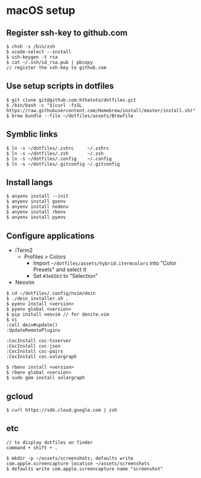 # macOS setup

## Register ssh-key to github.com
```
$ chsh -s /bin/zsh
$ xcode-select --install
$ ssh-keygen -t rsa
$ cat ~/.ssh/id_rsa.pub | pbcopy
// register the ssh-key to github.com
```

## Use setup scripts in dotfiles
```
$ git clone git@github.com:kthatoto/dotfiles.git
$ /bin/bash -c "$(curl -fsSL https://raw.githubusercontent.com/Homebrew/install/master/install.sh)"
$ brew bundle --file ~/dotfiles/assets/Brewfile
```

## Symblic links
```
$ ln -s ~/dotfiles/.zshrc     ~/.zshrc
$ ln -s ~/dotfiles/.zsh       ~/.zsh
$ ln -s ~/dotfiles/.config    ~/.config
$ ln -s ~/dotfiles/.gitconfig ~/.gitconfig
```

## Install langs
```
$ anyenv install --init
$ anyenv install goenv
$ anyenv install nodenv
$ anyenv install rbenv
$ anyenv install pyenv
```

## Configure applications
* iTerm2
  * Profiles > Colors
    * Import `~/dotfiles/assets/hybrid.itermcolors` into "Color Presets" and select it
    * Set `#3e65b3` to "Selection"
* Neovim
```
$ cd ~/dotfiles/.config/nvim/dein
$ ./dein_installer.sh .
$ pyenv install <version>
$ pyenv global <version>
$ pip install neovim // for denite.vim
$ vi
:call dein#update()
:UpdateRemotePlugins

:CocInstall coc-tsserver
:CocInstall coc-json
:CocInstall coc-pairs
:CocInstall coc-solargraph

$ rbenv install <version>
$ rbenv global <version>
$ sudo gem install solargraph
```

## gcloud
```
$ curl https://sdk.cloud.google.com | zsh
```

## etc
```
// to display dotfiles on finder
command + shift + .

$ mkdir -p ~/assets/screenshots; defaults write com.apple.screencapture location ~/assets/screenshots
$ defaults write com.apple.screencapture name "screenshot"
```
